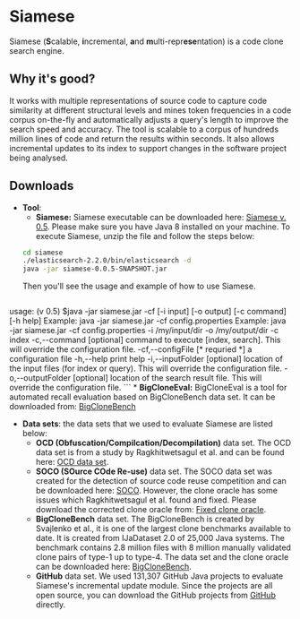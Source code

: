 # Siamese
Siamese (**S**calable, **i**ncremental, **a**nd **m**ulti-repr**ese**ntation) is a code clone search engine.

## Why it's good?
It works with multiple representations of source code to capture code
similarity at different structural levels and mines token frequencies in a code
corpus on-the-fly and automatically adjusts a query's length to improve the
search speed and accuracy. The tool is scalable to a corpus of hundreds million lines of code and return the results within seconds. It also allows incremental updates to its index to support changes in the software project being analysed.

## Downloads
* **Tool**:
    * **Siamese:** Siamese executable can be downloaded here: [Siamese v. 0.5](#). Please make sure you have Java 8 installed on your machine. To execute Siamese, unzip the file and follow the steps below:
    ```bash
    cd siamese
    ./elasticsearch-2.2.0/bin/elasticsearch -d
    java -jar siamese-0.0.5-SNAPSHOT.jar
    ```
    Then you'll see the usage and example of how to use Siamese.
    ```
usage: (v 0.5) $java -jar siamese.jar -cf <config file> [-i input] [-o output] [-c command] [-h help]
Example: java -jar siamese.jar -cf config.properties
Example: java -jar siamese.jar -cf config.properties -i /my/input/dir -o /my/output/dir -c index
 -c,--command <arg>        [optional] command to execute [index, search].
                                This will override the configuration file.
 -cf,--configFile <arg>    [* requried *] a configuration file
 -h,--help                 <optional> print help
 -i,--inputFolder <arg>    [optional] location of the input files (for
                                index or query). This will override the
                                configuration file.
 -o,--outputFolder <arg>   [optional] location of the search result file.
                                This will override the configuration file.
    ```
    * **BigCloneEval:** BigCloneEval is a tool for automated recall evaluation based on BigCloneBench data set. It can be downloaded from: [BigCloneBench](https://github.com/jeffsvajlenko/BigCloneEval)
* **Data sets**: the data sets that we used to evaluate Siamese are listed below:
    * **OCD (Obfuscation/Compilcation/Decompilation)** data set. The OCD data set is from a study by Ragkhitwetsagul et al. and can be found here: [OCD data set](http://crest.cs.ucl.ac.uk/resources/cloplag/).
    * **SOCO (SOurce COde Re-use)** data set. The SOCO data set was created for the detection of source code reuse competition and can be downloaded here: [SOCO](http://users.dsic.upv.es/grupos/nle/soco/). However, the clone oracle has some issues which Ragkhitwetsagul et al. found and fixed. Please download the corrected clone oracle from: [Fixed clone oracle](http://crest.cs.ucl.ac.uk/fileadmin/crest/cloplag/soco_train_clones_fixed.txt).
    * **BigCloneBench** data set. The BigCloneBench is created by Svajlenko et al., it is one of the largest clone benchmarks available to date. It is created from IJaDataset 2.0 of 25,000 Java systems. The benchmark contains 2.8 million files with 8 million manually validated clone pairs of type-1 up to type-4. The data set and the clone oracle can be downloaded here: [BigCloneBench](https://github.com/jeffsvajlenko/BigCloneEval).
    * **GitHub** data set. We used 131,307 GitHub Java projects to evaluate Siamese's incremental update module. Since the projects are all open source, you can download the GitHub projects from [GitHub](https://github.com) directly.
